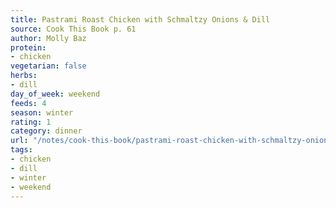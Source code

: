 ```yaml
---
title: Pastrami Roast Chicken with Schmaltzy Onions & Dill
source: Cook This Book p. 61
author: Molly Baz
protein:
- chicken
vegetarian: false
herbs:
- dill
day_of_week: weekend
feeds: 4
season: winter
rating: 1
category: dinner
url: "/notes/cook-this-book/pastrami-roast-chicken-with-schmaltzy-onions-dill.html"
tags:
- chicken
- dill
- winter
- weekend
---
```



